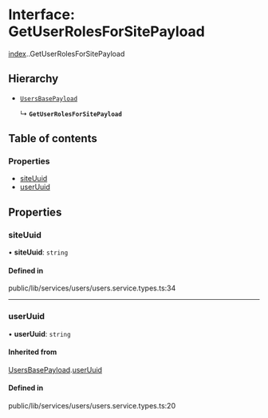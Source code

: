 # Interface: GetUserRolesForSitePayload

[index](../wiki/index).[<internal>](../wiki/index.%3Cinternal%3E).GetUserRolesForSitePayload

## Hierarchy

- [`UsersBasePayload`](../wiki/index.%3Cinternal%3E.UsersBasePayload)

  ↳ **`GetUserRolesForSitePayload`**

## Table of contents

### Properties

- [siteUuid](../wiki/index.%3Cinternal%3E.GetUserRolesForSitePayload#siteuuid)
- [userUuid](../wiki/index.%3Cinternal%3E.GetUserRolesForSitePayload#useruuid)

## Properties

### siteUuid

• **siteUuid**: `string`

#### Defined in

public/lib/services/users/users.service.types.ts:34

___

### userUuid

• **userUuid**: `string`

#### Inherited from

[UsersBasePayload](../wiki/index.%3Cinternal%3E.UsersBasePayload).[userUuid](../wiki/index.%3Cinternal%3E.UsersBasePayload#useruuid)

#### Defined in

public/lib/services/users/users.service.types.ts:20
